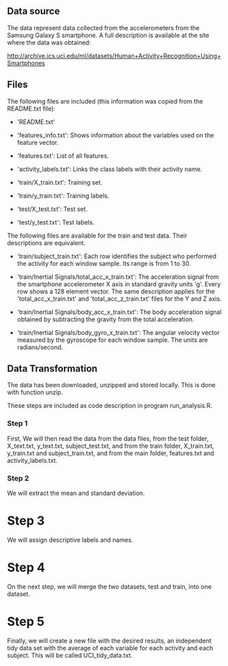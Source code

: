 ## Data source

The data represent data collected from the accelerometers from the Samsung Galaxy S smartphone. A full description is available at the site where the data was obtained:

http://archive.ics.uci.edu/ml/datasets/Human+Activity+Recognition+Using+Smartphones

## Files

The following files are included (this information was copied from the README.txt file):

- 'README.txt'

- 'features_info.txt': Shows information about the variables used on the feature vector.

- 'features.txt': List of all features.

- 'activity_labels.txt': Links the class labels with their activity name.

- 'train/X_train.txt': Training set.

- 'train/y_train.txt': Training labels.

- 'test/X_test.txt': Test set.

- 'test/y_test.txt': Test labels.

The following files are available for the train and test data. Their descriptions are equivalent.

- 'train/subject_train.txt': Each row identifies the subject who performed the activity for each window sample. Its range is from 1 to 30.

- 'train/Inertial Signals/total_acc_x_train.txt': The acceleration signal from the smartphone accelerometer X axis in standard gravity units 'g'. Every row shows a 128 element vector. The same description applies for the 'total_acc_x_train.txt' and 'total_acc_z_train.txt' files for the Y and Z axis.

- 'train/Inertial Signals/body_acc_x_train.txt': The body acceleration signal obtained by subtracting the gravity from the total acceleration.

- 'train/Inertial Signals/body_gyro_x_train.txt': The angular velocity vector measured by the gyroscope for each window sample. The units are radians/second.

## Data Transformation

The data has been downloaded, unzipped and stored locally. This is done with function unzip.

These steps are included as code description in program run_analysis.R.

### Step 1

First, We will then read the data from the data files, from the test folder, X_text.txt, y_text.txt, subject_test.txt, and from the train folder, X_train.txt, y_train.txt and subject_train.txt, and from the main folder, features.txt and activity_labels.txt.

### Step 2

We will extract the mean and standard deviation.

# Step 3

We will assign descriptive labels and names.

# Step 4

On the next step, we will merge the two datasets, test and train, into one dataset.

# Step 5

Finally, we will create a new file with the desired results, an independent tidy data set with the average of each variable for each activity and each subject. This will be called UCI_tidy_data.txt.
